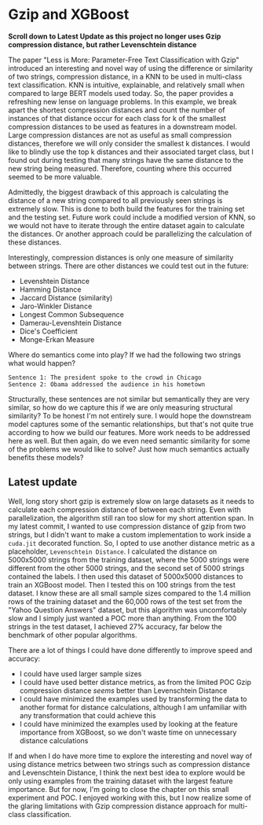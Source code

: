 # Gzip and XGBoost

**Scroll down to Latest Update as this project no longer uses Gzip compression distance, but rather Levenschtein distance**

The paper "Less is More: Parameter-Free Text Classification with Gzip" introduced an interesting and novel way of using the difference or similarity of two strings, compression distance, in a KNN to be used in multi-class text classification. KNN is intuitive, explainable, and relatively small when compared to large BERT models used today. So, the paper provides a refreshing new lense on language problems. In this example, we break apart the shortest compression distances and count the number of instances of that distance occur for each class for k of the smallest compression distances to be used as features in a downstream model. Large compression distances are not as useful as small compression distances, therefore we will only consider the smallest k distances. I would like to blindly use the top k distances and their associated target class, but I found out during testing that many strings have the same distance to the new string being measured. Therefore, counting where this occurred seemed to be more valuable.

Admittedly, the biggest drawback of this approach is calculating the distance of a new string compared to all previously seen strings is extremely slow. This is done to both build the features for the training set and the testing set. Future work could include a modified version of KNN, so we would not have to iterate through the entire dataset again to calculate the distances. Or another approach could be parallelizing the calculation of these distances.

Interestingly, compression distances is only one measure of similarity between strings. There are other distances we could test out in the future:
- Levenshtein Distance
- Hamming Distance
- Jaccard Distance (similarity)
- Jaro-Winkler Distance
- Longest Common Subsequence
- Damerau-Levenshtein Distance
- Dice's Coefficient
- Monge-Erkan Measure

Where do semantics come into play? If we had the following two strings what would happen?
```
Sentence 1: The president spoke to the crowd in Chicago
Sentence 2: Obama addressed the audience in his hometown
```
Structurally, these sentences are not similar but semantically they are very similar, so how do we capture this if we are only measuring structural similarity? To be honest I'm not entirely sure. I would hope the downstream model captures some of the semantic relationships, but that's not quite true according to how we build our features. More work needs to be addressed here as well. But then again, do we even need semantic similarity for some of the problems we would like to solve? Just how much semantics actually benefits these models?

## Latest update

Well, long story short gzip is extremely slow on large datasets as it needs to calculate each compression distance of between each string. Even with parallelization, the algorithm still ran too slow for my short attention span. In my latest commit, I wanted to use compression distance of gzip from two strings, but I didn't want to make a custom implementation to work inside a `cuda.jit` decorated function. So, I opted to use another distance metric as a placeholder, `Levenschtein Distance`. I calculated the distance on 5000x5000 strings from the training dataset, where the 5000 strings were different from the other 5000 strings, and the second set of 5000 strings contained the labels. I then used this dataset of 5000x5000 distances to train an XGBoost model. Then I tested this on 100 strings from the test dataset. I know these are all small sample sizes compared to the 1.4 million rows of the training dataset and the 60,000 rows of the test set from the "Yahoo Question Answers" dataset, but this algorithm was uncomfortably slow and I simply just wanted a POC more than anything. From the 100 strings in the test dataset, I achieved 27% accuracy, far below the benchmark of other popular algorithms.

There are a lot of things I could have done differently to improve speed and accuracy:
- I could have used larger sample sizes
- I could have used better distance metrics, as from the limited POC Gzip compression distance *seems* better than Levenschtein Distance
- I could have minimized the examples used by transforming the data to another format for distance calculations, although I am unfamiliar with any transformation that could achieve this
- I could have minimized the examples used by looking at the feature importance from XGBoost, so we don't waste time on unnecessary distance calculations

If and when I do have more time to explore the interesting and novel way of using distance metrics between two strings such as compression distance and Levenschtein Distance, I think the next best idea to explore would be only using examples from the training dataset with the largest feature importance. But for now, I'm going to close the chapter on this small experiment and POC. I enjoyed working with this, but I now realize some of the glaring limitations with Gzip compression distance approach for multi-class classification.